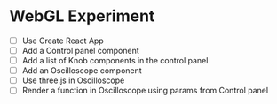 # WebGL Experiment

- [ ] Use Create React App
- [ ] Add a Control panel component
- [ ] Add a list of Knob components in the control panel
- [ ] Add an Oscilloscope component
- [ ] Use three.js in Oscilloscope
- [ ] Render a function in Oscilloscope using params from Control panel